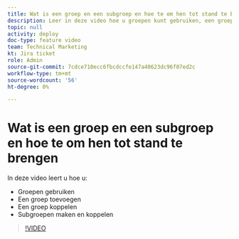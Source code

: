```yaml
---
title: Wat is een groep en een subgroep en hoe te om hen tot stand te brengen
description: Leer in deze video hoe u groepen kunt gebruiken, een groep kunt toevoegen en subgroepen kunt maken.
topic: null
activity: deploy
doc-type: feature video
team: Technical Marketing
kt: Jira ticket
role: Admin
source-git-commit: 7cdce710ecc6fbcdccfe147a40623dc96f07ed2c
workflow-type: tm+mt
source-wordcount: '56'
ht-degree: 0%

---
```


# Wat is een groep en een subgroep en hoe te om hen tot stand te brengen

In deze video leert u hoe u:

* Groepen gebruiken
* Een groep toevoegen
* Een groep koppelen
* Subgroepen maken en koppelen

>[!VIDEO](https://video.tv.adobe.com/v/335070/?quality=12)
